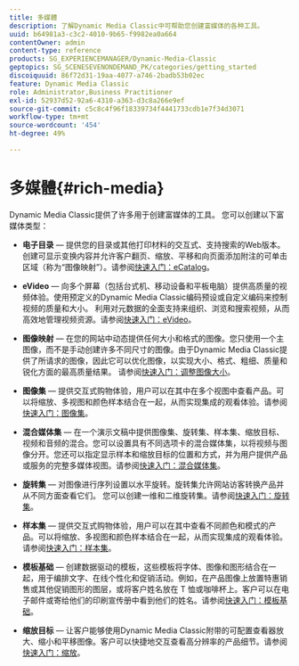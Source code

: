 ```yaml
---
title: 多媒體
description: 了解Dynamic Media Classic中可帮助您创建富媒体的各种工具。
uuid: b64981a3-c3c2-4010-9b65-f9982ea0a664
contentOwner: admin
content-type: reference
products: SG_EXPERIENCEMANAGER/Dynamic-Media-Classic
geptopics: SG_SCENESEVENONDEMAND_PK/categories/getting_started
discoiquuid: 86f72d31-19aa-4077-a746-2badb53b02ec
feature: Dynamic Media Classic
role: Administrator,Business Practitioner
exl-id: 52937d52-92a6-4310-a363-d3c8a266e9ef
source-git-commit: c5c8c4f96f18339734f4441733cdb1e7f34d3071
workflow-type: tm+mt
source-wordcount: '454'
ht-degree: 49%

---
```


# 多媒體{#rich-media}

Dynamic Media Classic提供了许多用于创建富媒体的工具。 您可以创建以下富媒体类型：

* **电子目录**  — 提供您的目录或其他打印材料的交互式、支持搜索的Web版本。创建可显示变换内容并允许客户翻页、缩放、平移和向页面添加附注的可单击区域（称为“图像映射”）。请参阅[快速入门：eCatalog](/help/quick-start-ecatalog.md)。

* **eVideo**  — 向多个屏幕（包括台式机、移动设备和平板电脑）提供高质量的视频体验。使用预定义的Dynamic Media Classic编码预设或自定义编码来控制视频的质量和大小。 利用对元数据的全面支持来组织、浏览和搜索视频，从而高效地管理视频资源。请参阅[快速入门：eVideo](/help/quick-start-video.md)。

* **图像映射**  — 在您的网站中动态提供任何大小和格式的图像。您只使用一个主图像，而不是手动创建许多不同尺寸的图像。由于Dynamic Media Classic提供了所请求的图像，因此它可以优化图像，以实现大小、格式、粗细、质量和锐化方面的最高质量结果。
请参阅[快速入门：调整图像大小](/help/quick-start-image-sizing.md)。

* **图像集**  — 提供交互式购物体验，用户可以在其中在多个视图中查看产品。可以将缩放、多视图和颜色样本结合在一起，从而实现集成的观看体验。请参阅[快速入门：图像集](/help/quick-start-image-sets.md)。

* **混合媒体集**  — 在一个演示文稿中提供图像集、旋转集、样本集、缩放目标、视频和音频的混合。您可以设置具有不同选项卡的混合媒体集，以将视频与图像分开。您还可以指定显示样本和缩放目标的位置和方式，并为用户提供产品或服务的完整多媒体视图。请参阅[快速入门：混合媒体集](/help/quick-start-mixed-media-sets.md)。

* **旋转集**  — 对图像进行序列设置以水平旋转。旋转集允许网站访客转换产品并从不同方面查看它们。 您可以创建一维和二维旋转集。请参阅[快速入门：旋转集](/help/quick-start-spin-sets.md)。

* **样本集**  — 提供交互式购物体验，用户可以在其中查看不同颜色和模式的产品。可以将缩放、多视图和颜色样本结合在一起，从而实现集成的观看体验。请参阅[快速入门：样本集](/help/quick-start-swatch-sets.md)。

* **模板基础**  — 创建数据驱动的模板，这些模板将字体、图像和图形结合在一起，用于编排文字、在线个性化和促销活动。例如，在产品图像上放置特惠销售或其他促销图形的图层，或将客户姓名放在 T 恤或咖啡杯上。客户可以在电子邮件或寄给他们的印刷宣传册中看到他们的姓名。请参阅[快速入门：模板基础](/help/quick-start-template-basics.md)。

* **缩放目标**  — 让客户能够使用Dynamic Media Classic附带的可配置查看器放大、缩小和平移图像。客户可以快捷地交互查看高分辨率的产品细节。请参阅[快速入门：缩放](/help/quick-start-zoom.md)。
